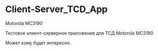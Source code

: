 Client-Server_TCD_App
=====================

Motorola MC3190

Тестовое клиент-серверное приложение для ТСД Motorola MC3190

Может кому будет интересно.
